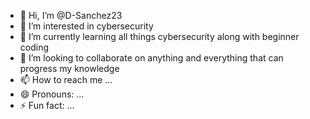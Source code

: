 - 👋 Hi, I’m @D-Sanchez23
- 👀 I’m interested in cybersecurity
- 🌱 I’m currently learning all things cybersecurity along with beginner coding
- 💞️ I’m looking to collaborate on anything and everything that can progress my knowledge
- 📫 How to reach me ...
- 😄 Pronouns: ...
- ⚡ Fun fact: ...

<!---
D-Sanchez23/D-Sanchez23 is a ✨ special ✨ repository because its `README.md` (this file) appears on your GitHub profile.
You can click the Preview link to take a look at your changes.
--->
